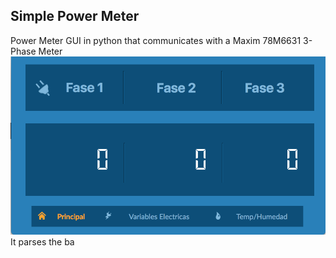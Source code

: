 ## Simple Power Meter
Power Meter GUI in python that communicates with a Maxim 78M6631 3-Phase Meter
![Main Screen](https://github.com/xaviergh/Simple-power-meter/raw/master/Images/MainScreen.png)It parses the ba

<!--stackedit_data:
eyJoaXN0b3J5IjpbLTczNzQ1MTIzMV19
-->